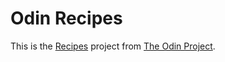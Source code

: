 # Odin Recipes

This is the [Recipes](https://www.theodinproject.com/paths/foundations/courses/foundations/lessons/recipes) project from [The Odin Project](https://www.theodinproject.com).